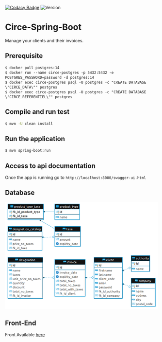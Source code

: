 [comment]: <> "[![CircleCI](https://circleci.com/gh/Kevin-Vu/okayo-facture.svg?style=svg)](https://circleci.com/gh/Kevin-Vu/okayo-facture)"
[![Codacy Badge](https://app.codacy.com/project/badge/Grade/652838ec809046299d53bb617ca74753)](https://www.codacy.com/gh/Kevin-Vu/circe-spring-boot/dashboard?utm_source=github.com&amp;utm_medium=referral&amp;utm_content=Kevin-Vu/circe-spring-boot&amp;utm_campaign=Badge_Grade)
![Version](https://img.shields.io/badge/version-5.0.0-blue)

# Circe-Spring-Boot

Manage your clients and their invoices.

## Prerequisite

```
$ docker pull postgres:14
$ docker run --name circe-postgres -p 5432:5432 -e POSTGRES_PASSWORD=password -d postgres:14
$ docker exec circe-postgres psql -U postgres -c "CREATE DATABASE \"CIRCE_DATA\"" postgres
$ docker exec circe-postgres psql -U postgres -c "CREATE DATABASE \"CIRCE_REFERENTIEL\"" postgres
```

## Compile and run test

```sh
$ mvn -U clean install
```

## Run the application

```sh
$ mvn spring-boot:run
```

## Access to api documentation

Once the app is running go to `http://localhost:8000/swagger-ui.html`

## Database

<img src="diagram.png" width="750">

## Front-End

Front Available [here](https://github.com/Kevin-Vu/circe-angular)
